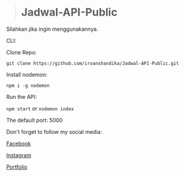 > # Jadwal-API-Public

Silahkan jika ingin menggunakannya.

CLI:

Clone Repo:

`git clone https://github.com/irvanshandika/Jadwal-API-Public.git`

Install nodemon:

`npm i -g nodemon`

Run the API:

`npm start` or `nodemon index`

The default port: 5000

Don't forget to follow my social media:

[Facebook](https://m.facebook.com/shandika.irvan "Facebook")

[Instagram](https://www.instagram.com/irvan_shandika/ "Instagram")

[Portfolio](https://irvanshandika.my.id "Portfolio")
